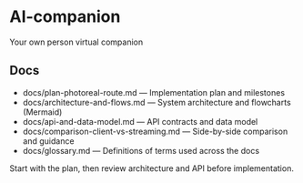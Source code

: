 # AI-companion
Your own person virtual companion

## Docs

- docs/plan-photoreal-route.md — Implementation plan and milestones
- docs/architecture-and-flows.md — System architecture and flowcharts (Mermaid)
- docs/api-and-data-model.md — API contracts and data model
- docs/comparison-client-vs-streaming.md — Side-by-side comparison and guidance
 - docs/glossary.md — Definitions of terms used across the docs

Start with the plan, then review architecture and API before implementation.
